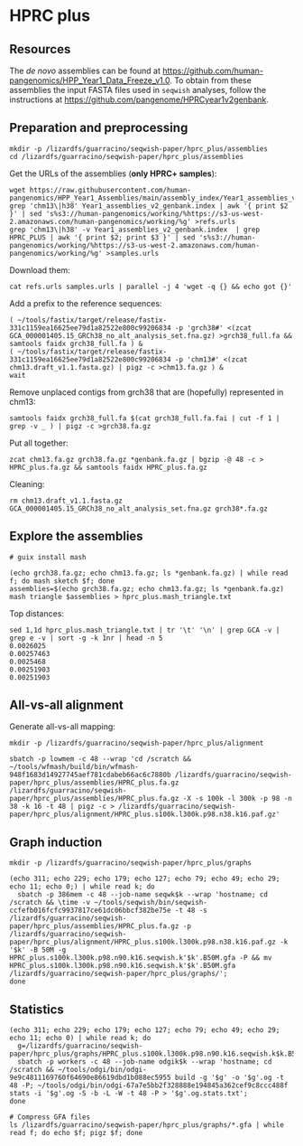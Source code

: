 # HPRC plus

## Resources

The *de novo* assemblies can be found at https://github.com/human-pangenomics/HPP_Year1_Data_Freeze_v1.0.
To obtain from these assemblies the input FASTA files used in `seqwish` analyses, follow the instructions at https://github.com/pangenome/HPRCyear1v2genbank.

## Preparation and preprocessing

```shell
mkdir -p /lizardfs/guarracino/seqwish-paper/hprc_plus/assemblies
cd /lizardfs/guarracino/seqwish-paper/hprc_plus/assemblies
```

Get the URLs of the assemblies (**only HPRC+ samples**):

```shell
wget https://raw.githubusercontent.com/human-pangenomics/HPP_Year1_Assemblies/main/assembly_index/Year1_assemblies_v2_genbank.index
grep 'chm13\|h38' Year1_assemblies_v2_genbank.index | awk '{ print $2 }' | sed 's%s3://human-pangenomics/working/%https://s3-us-west-2.amazonaws.com/human-pangenomics/working/%g' >refs.urls
grep 'chm13\|h38' -v Year1_assemblies_v2_genbank.index  | grep HPRC_PLUS | awk '{ print $2; print $3 }' | sed 's%s3://human-pangenomics/working/%https://s3-us-west-2.amazonaws.com/human-pangenomics/working/%g' >samples.urls
```

Download them:

```shell
cat refs.urls samples.urls | parallel -j 4 'wget -q {} && echo got {}'
```

Add a prefix to the reference sequences:

```shell
( ~/tools/fastix/target/release/fastix-331c1159ea16625ee79d1a82522e800c99206834 -p 'grch38#' <(zcat GCA_000001405.15_GRCh38_no_alt_analysis_set.fna.gz) >grch38_full.fa && samtools faidx grch38_full.fa ) &
( ~/tools/fastix/target/release/fastix-331c1159ea16625ee79d1a82522e800c99206834 -p 'chm13#' <(zcat chm13.draft_v1.1.fasta.gz) | pigz -c >chm13.fa.gz ) &
wait
```

Remove unplaced contigs from grch38 that are (hopefully) represented in chm13:

```shell
samtools faidx grch38_full.fa $(cat grch38_full.fa.fai | cut -f 1 | grep -v _ ) | pigz -c >grch38.fa.gz
```

Put all together:

```shell
zcat chm13.fa.gz grch38.fa.gz *genbank.fa.gz | bgzip -@ 48 -c > HPRC_plus.fa.gz && samtools faidx HPRC_plus.fa.gz
```

Cleaning:

```shell
rm chm13.draft_v1.1.fasta.gz GCA_000001405.15_GRCh38_no_alt_analysis_set.fna.gz grch38*.fa.gz
```

## Explore the assemblies

```shell
# guix install mash

(echo grch38.fa.gz; echo chm13.fa.gz; ls *genbank.fa.gz) | while read f; do mash sketch $f; done
assemblies=$(echo grch38.fa.gz; echo chm13.fa.gz; ls *genbank.fa.gz)
mash triangle $assemblies > hprc_plus.mash_triangle.txt
```

Top distances:

```shell
sed 1,1d hprc_plus.mash_triangle.txt | tr '\t' '\n' | grep GCA -v | grep e -v | sort -g -k 1nr | head -n 5
0.0026025
0.00257463
0.0025468
0.00251903
0.00251903
```

## All-vs-all alignment

Generate all-vs-all mapping:

```shell
mkdir -p /lizardfs/guarracino/seqwish-paper/hprc_plus/alignment

sbatch -p lowmem -c 48 --wrap 'cd /scratch && ~/tools/wfmash/build/bin/wfmash-948f1683d14927745aef781cdabeb66ac6c7880b /lizardfs/guarracino/seqwish-paper/hprc_plus/assemblies/HPRC_plus.fa.gz /lizardfs/guarracino/seqwish-paper/hprc_plus/assemblies/HPRC_plus.fa.gz -X -s 100k -l 300k -p 98 -n 38 -k 16 -t 48 | pigz -c > /lizardfs/guarracino/seqwish-paper/hprc_plus/alignment/HPRC_plus.s100k.l300k.p98.n38.k16.paf.gz'
```

## Graph induction

```shell
mkdir -p /lizardfs/guarracino/seqwish-paper/hprc_plus/graphs

(echo 311; echo 229; echo 179; echo 127; echo 79; echo 49; echo 29; echo 11; echo 0;) | while read k; do
  sbatch -p 386mem -c 48 --job-name seqwk$k --wrap 'hostname; cd /scratch && \time -v ~/tools/seqwish/bin/seqwish-ccfefb016fcfc9937817ce61dc06bbcf382be75e -t 48 -s /lizardfs/guarracino/seqwish-paper/hprc_plus/assemblies/HPRC_plus.fa.gz -p /lizardfs/guarracino/seqwish-paper/hprc_plus/alignment/HPRC_plus.s100k.l300k.p98.n38.k16.paf.gz -k '$k' -B 50M -g HPRC_plus.s100k.l300k.p98.n90.k16.seqwish.k'$k'.B50M.gfa -P && mv HPRC_plus.s100k.l300k.p98.n90.k16.seqwish.k'$k'.B50M.gfa /lizardfs/guarracino/seqwish-paper/hprc_plus/graphs/';
done
```

## Statistics

```shell
(echo 311; echo 229; echo 179; echo 127; echo 79; echo 49; echo 29; echo 11; echo 0) | while read k; do
  g=/lizardfs/guarracino/seqwish-paper/hprc_plus/graphs/HPRC_plus.s100k.l300k.p98.n90.k16.seqwish.k$k.B50M.gfa
  sbatch -p workers -c 48 --job-name odgik$k --wrap 'hostname; cd /scratch && ~/tools/odgi/bin/odgi-9e9c4811169760f64690e86619dbd1b088ec5955 build -g '$g' -o '$g'.og -t 48 -P; ~/tools/odgi/bin/odgi-67a7e5bb2f328888e194845a362cef9c8ccc488f stats -i '$g'.og -S -b -L -W -t 48 -P > '$g'.og.stats.txt';
done

# Compress GFA files
ls /lizardfs/guarracino/seqwish-paper/hprc_plus/graphs/*.gfa | while read f; do echo $f; pigz $f; done
```
